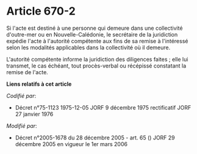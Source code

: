 # Article 670-2

Si l'acte est destiné à une personne qui demeure dans une collectivité d'outre-mer ou en Nouvelle-Calédonie, le secrétaire de
la juridiction expédie l'acte à l'autorité compétente aux fins de sa remise à l'intéressé selon les modalités applicables
dans la collectivité où il demeure.

L'autorité compétente informe la juridiction des diligences faites ; elle lui transmet, le cas échéant, tout procès-verbal ou
récépissé constatant la remise de l'acte.

**Liens relatifs à cet article**

_Codifié par_:

  - Décret n°75-1123 1975-12-05 JORF 9 décembre 1975 rectificatif JORF 27 janvier 1976

_Modifié par_:

  - Décret n°2005-1678 du 28 décembre 2005 - art. 65 () JORF 29 décembre 2005 en vigueur le 1er mars 2006
